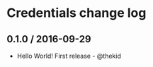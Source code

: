 Credentials change log
======================

## 0.1.0 / 2016-09-29

* Hello World! First release - @thekid